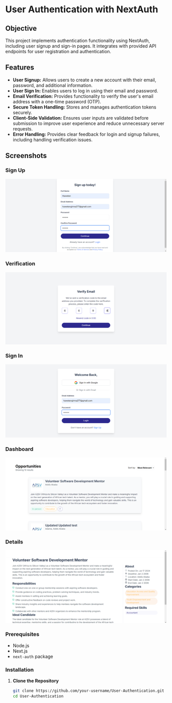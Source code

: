 # User Authentication with NextAuth

## Objective

This project implements authentication functionality using NextAuth, including user signup and sign-in pages. It integrates with provided API endpoints for user registration and authentication.

## Features

- **User Signup:** Allows users to create a new account with their email, password, and additional information.
- **User Sign In:** Enables users to log in using their email and password.
- **Email Verification:** Provides functionality to verify the user's email address with a one-time password (OTP).
- **Secure Token Handling:** Stores and manages authentication tokens securely.
- **Client-Side Validation:** Ensures user inputs are validated before submission to improve user experience and reduce unnecessary server requests.
- **Error Handling:** Provides clear feedback for login and signup failures, including handling verification issues.

## Screenshots
### Sign Up
![SignIn](app/screenshots/Signup.png)

### Verification
![verification](app/screenshots/Verify.png)

### Sign In
![SignIn](app/screenshots/Signin.png)

### Dashboard
![Dashboard](app/screenshots/Dashboard.png)

### Details
![Job Description](app/screenshots/Details.png)

### Prerequisites

- Node.js
- Next.js
- `next-auth` package

### Installation

1. **Clone the Repository**

   ```bash
   git clone https://github.com/your-username/User-Authentication.git
   cd User-Authentication
